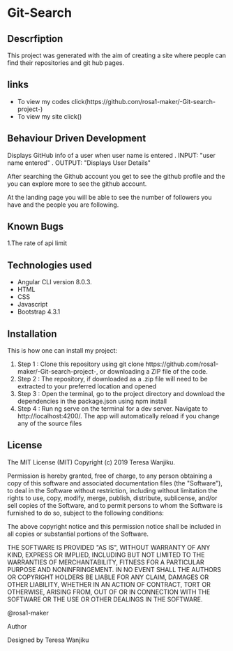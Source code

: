 # Git-Search
## Descrfiption
This project was generated with the aim of creating a site where people can find their repositories and git hub pages.

## links
<ul>
<li>To view my codes click(https://github.com/rosa1-maker/-Git-search-project-)</li>
<li>To view my site click()</li>
</ul>

## Behaviour Driven Development
<p>Displays GitHub info of a user when user name is entered . INPUT: "user name entered" . OUTPUT: "Displays User Details"

After searching the Github account you get to see the github profile and the you can explore more to see the github account.

At the landing page you will be able to see the number of followers you have and the people you are following.

</p>

## Known Bugs
<p>1.The rate of api limit </p>

## Technologies used
<ul>
<li>Angular CLI version 8.0.3.</li>
<li>HTML</li>
<li>CSS</li>
<li>Javascript</li>
<li>Bootstrap 4.3.1</li>
</ul>

## Installation

<p>This is how one can install my project:</p>
<ol>
<li>Step 1 : Clone this repository using git clone https://github.com/rosa1-maker/-Git-search-project-, or downloading a ZIP file of the code.</li>
<li>Step 2 : The repository, if downloaded as a .zip file will need to be extracted to your preferred location and opened</li>
<li>Step 3 : Open the terminal, go to the project directory and download the dependencies in the package.json using npm install</li>
<li>Step 4 : Run ng serve on the terminal for a dev server. Navigate to http://localhost:4200/. The app will automatically reload if you change any of the source files</li>
</ol>

## License
The MIT License (MIT) Copyright (c) 2019 Teresa Wanjiku.

<p>Permission is hereby granted, free of charge, to any person obtaining a copy of this software and associated documentation files (the "Software"), to deal in the Software without restriction, including without limitation the rights to use, copy, modify, merge, publish, distribute, sublicense, and/or sell copies of the Software, and to permit persons to whom the Software is furnished to do so, subject to the following conditions:</p>

<p>The above copyright notice and this permission notice shall be included in all copies or substantial portions of the Software.</p>

<p>THE SOFTWARE IS PROVIDED "AS IS", WITHOUT WARRANTY OF ANY KIND, EXPRESS OR IMPLIED, INCLUDING BUT NOT LIMITED TO THE WARRANTIES OF MERCHANTABILITY, FITNESS FOR A PARTICULAR PURPOSE AND NONINFRINGEMENT. IN NO EVENT SHALL THE AUTHORS OR COPYRIGHT HOLDERS BE LIABLE FOR ANY CLAIM, DAMAGES OR OTHER LIABILITY, WHETHER IN AN ACTION OF CONTRACT, TORT OR OTHERWISE, ARISING FROM, OUT OF OR IN CONNECTION WITH THE SOFTWARE OR THE USE OR OTHER DEALINGS IN THE SOFTWARE.</p>

<p>@rosa1-maker</p>

<p>Author</p>

<p>Designed by Teresa Wanjiku</p>